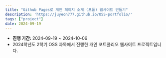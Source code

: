 ```yaml
---
title: "Github Pages로 개인 페이지 소개 (포폴) 웹사이트 만들기"
description: 'https://juyeon777.github.io/OSS-portfolio/'
tags: ["project"]
date: 2024-09-19
---
```


- **진행 기간:** 2024-09-19 ~ 2024-10-06
- 2024학년도 2학기 OSS 과목에서 진행한 개인 포트폴리오 웹사이트 프로젝트입니다.
